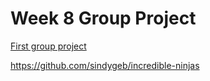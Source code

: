 <h1>Week 8 Group Project</h1>

<a href="https://sindygeb.github.io/incredible-ninjas/">First group project</a>

https://github.com/sindygeb/incredible-ninjas
